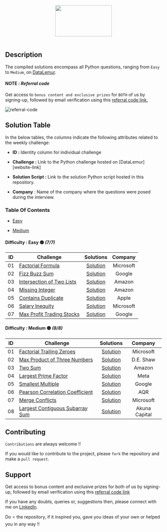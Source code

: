 <p align="center">  
	<br>
	<a href="https://datalemur.com/profile">
        <img height=100 width=60%  src="https://datalemur.com/Logo.svg"> 
    </a>
    <br>
    <br>
</p>

## Description
The compiled solutions encompass all Python questions, ranging from `Easy` to `Medium`, on [DataLemur](https://datalemur.com/questions?category=Python). 


#### NOTE : *Referral code*

Get access to `bonus content and exclusive prizes` for `BOTH` of us by signing-up, followed by email verification using this [referral code link.](https://datalemur.com?referralCode=i4hQy31f)

![referral-code](https://github.com/user-attachments/assets/55b30950-8adb-4ddb-a411-eae549849d47)


## Solution Table

In the below tables, the columns indicate the following attributes related to the weekly challenge:

- **ID :** Identity column for individual challenge

- **Challenge :** Link to the Python challenge hosted on [DataLemur][website-link]

- **Solution Script :** Link to the solution Python script hosted in this repository.

- **Company** : Name of the company where the questions were posed during the interview.  


### Table Of Contents
  - [Easy](#difficulty--easy-🟢-2732)

  - [Medium](#difficulty--medium-🟡-2736)



#### Difficulty : **Easy 🟢** *(7/7)*

| ID | Challenge | Solutions| Company|
|:------:|------------|:---------:|:---------:|
| 01 | [Factorial Formula](https://datalemur.com/questions/python-factorial-formula) | [Solution](1%20-%20Easy/01-factorial-formula.py) | Microsoft
| 02 | [Fizz Buzz Sum](https://datalemur.com/questions/python-fizz-buzz-sum) | [Solution](1%20-%20Easy/02-fizz-buzz-sum.py) | Google
| 03 | [Intersection of Two Lists](https://datalemur.com/questions/python-intersection-of-two-lists) | [Solution](1%20-%20Easy/03-intersection-of-two-lists.py) | Amazon
| 04 | [Missing Integer](https://datalemur.com/questions/python-missing-integer) | [Solution](1%20-%20Easy/04-missing-integer.py) | Amazon
| 05 | [Contains Duplicate](https://datalemur.com/questions/python-contains-duplicate) | [Solution](1%20-%20Easy/05-contains-duplicate.py) | Apple
| 06 | [Salary Inequity](https://datalemur.com/questions/python-salary-inequity) | [Solution](1%20-%20Easy/06-salary-inequity.py) | Microsoft
| 07 | [Max Profit Trading Stocks](https://datalemur.com/questions/python-max-profit-trading-stocks) | [Solution](1%20-%20Easy/07-max-profit-trading-stocks.py) | Google


#### Difficulty : **Medium 🟡** *(8/8)*

| ID | Challenge | Solutions | Company |
|:------:|------------|:---------:|:---------:|
| 01 | [Factorial Trailing Zeroes](https://datalemur.com/questions/python-factorial-trailing-zeroes) | [Solution](2%20-%20Medium/01-factorial-trailing-zeroes.py) | Microsoft
| 02 | [Max Product of Three Numbers](https://datalemur.com/questions/python-maximum-product-three-numbers) | [Solution](2%20-%20Medium/02-maximum-product-three-numbers.py) | D.E. Shaw
| 03 | [Two Sum](https://datalemur.com/questions/python-two-sum) | [Solution](2%20-%20Medium/03-two-sum.py) | Amazon
| 04 | [Largest Prime Factor](https://datalemur.com/questions/python-largest-prime-factor) | [Solution](2%20-%20Medium/04-largest-prime-factor.py) | Meta
| 05 | [Smallest Multiple](https://datalemur.com/questions/python-smallest-multiple) | [Solution](2%20-%20Medium/05-smallest-multiple.py) | Google
| 06 | [Pearson Correlation Coefficient](https://datalemur.com/questions/python-pearson-correlation-coefficient) | [Solution](2%20-%20Medium/06-pearson-correlation-coefficient.py) | AQR
| 07 | [Merge Conflicts](https://datalemur.com/questions/python-merge-conflicts) | [Solution](2%20-%20Medium/07-merge-conflicts.py) | Microsoft
| 08 | [Largest Contiguous Subarray Sum](https://datalemur.com/questions/python-largest-contiguous-subarray-sum) | [Solution](2%20-%20Medium/08-largest-contiguous-subarray-sum.py) | Akuna Capital



## Contributing
`Contributions` are always welcome !!

If you would like to contribute to the project, please `fork` the repository and make a `pull request`.


## Support

Get access to bonus content and exclusive prizes for both of us by signing-up, followed by email verification using this [referral code link](https://datalemur.com?referralCode=i4hQy31f)

If you have any doubts, queries or, suggestions then, please connect with me on [LinkedIn](https://www.linkedin.com/in/faizanxmulla/).

Do ⭐ the repository, if it inspired you, gave you ideas of your own or helped you in any way !!
